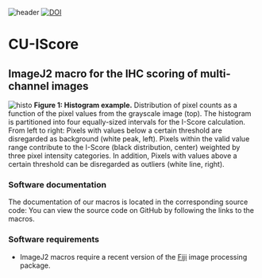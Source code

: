 ![header](https://user-images.githubusercontent.com/19319377/116955473-e20f9d00-ac4f-11eb-91fc-56399caedeb4.png)
[![DOI](https://zenodo.org/badge/DOI/10.5281/zenodo.4599591.svg)](https://doi.org/10.5281/zenodo.4599591)
# CU-IScore
## ImageJ2 macro for the IHC scoring of multi-channel images

![histo](https://user-images.githubusercontent.com/19319377/116958138-d4114a80-ac56-11eb-896b-89e4d8bb0a12.png)
**Figure 1: Histogram example.** Distribution of pixel counts as a function of the pixel values from the grayscale image (top). The histogram is partitioned into four equally-sized intervals for the I-Score calculation. From left to right: Pixels with values below a certain threshold are disregarded as background (white peak, left). Pixels within the valid value range contribute to the I-Score (black distribution, center) weighted by three pixel intensity categories. In addition, Pixels with values above a certain threshold can be disregarded as outliers (white line, right).

### Software documentation
The documentation of our macros is located in the corresponding source code: You can view the source code on GitHub by following the links to the macros.

### Software requirements
* ImageJ2 macros require a recent version of the [Fiji](https://fiji.sc/) image processing package.
